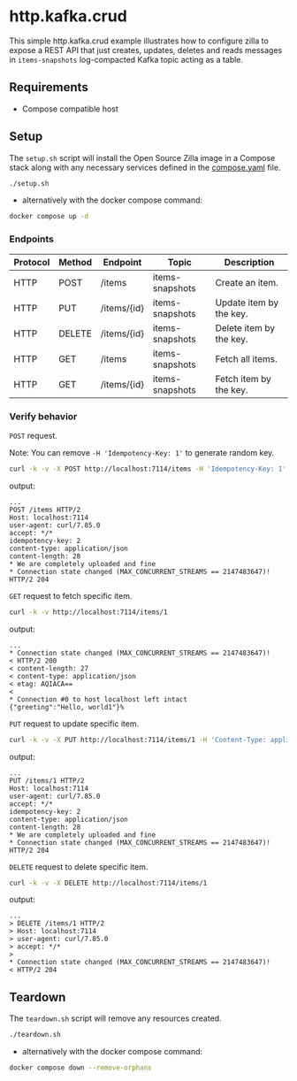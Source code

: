 # http.kafka.crud

This simple http.kafka.crud example illustrates how to configure zilla to expose a REST API that just creates, updates,
deletes and reads messages in `items-snapshots` log-compacted Kafka topic acting as a table.

## Requirements

- Compose compatible host

## Setup

The `setup.sh` script will install the Open Source Zilla image in a Compose stack along with any necessary services defined in the [compose.yaml](compose.yaml) file.

```bash
./setup.sh
```

- alternatively with the docker compose command:

```bash
docker compose up -d
```

### Endpoints

| Protocol | Method | Endpoint    | Topic           | Description             |
| -------- | ------ | ----------- | --------------- | ----------------------- |
| HTTP     | POST   | /items      | items-snapshots | Create an item.         |
| HTTP     | PUT    | /items/{id} | items-snapshots | Update item by the key. |
| HTTP     | DELETE | /items/{id} | items-snapshots | Delete item by the key. |
| HTTP     | GET    | /items      | items-snapshots | Fetch all items.        |
| HTTP     | GET    | /items/{id} | items-snapshots | Fetch item by the key.  |

### Verify behavior

`POST` request.

Note: You can remove `-H 'Idempotency-Key: 1'` to generate random key.

```bash
curl -k -v -X POST http://localhost:7114/items -H 'Idempotency-Key: 1'  -H 'Content-Type: application/json' -d '{"greeting":"Hello, world1"}'
```

output:

```text
...
POST /items HTTP/2
Host: localhost:7114
user-agent: curl/7.85.0
accept: */*
idempotency-key: 2
content-type: application/json
content-length: 28
* We are completely uploaded and fine
* Connection state changed (MAX_CONCURRENT_STREAMS == 2147483647)!
HTTP/2 204
```

`GET` request to fetch specific item.

```bash
curl -k -v http://localhost:7114/items/1
```

output:

```text
...
* Connection state changed (MAX_CONCURRENT_STREAMS == 2147483647)!
< HTTP/2 200
< content-length: 27
< content-type: application/json
< etag: AQIACA==
<
* Connection #0 to host localhost left intact
{"greeting":"Hello, world1"}%
```

`PUT` request to update specific item.

```bash
curl -k -v -X PUT http://localhost:7114/items/1 -H 'Content-Type: application/json' -d '{"greeting":"Hello, world2"}'
```

output:

```text
...
PUT /items/1 HTTP/2
Host: localhost:7114
user-agent: curl/7.85.0
accept: */*
idempotency-key: 2
content-type: application/json
content-length: 28
* We are completely uploaded and fine
* Connection state changed (MAX_CONCURRENT_STREAMS == 2147483647)!
HTTP/2 204
```

`DELETE` request to delete specific item.

```bash
curl -k -v -X DELETE http://localhost:7114/items/1
```

output:

```text
...
> DELETE /items/1 HTTP/2
> Host: localhost:7114
> user-agent: curl/7.85.0
> accept: */*
>
* Connection state changed (MAX_CONCURRENT_STREAMS == 2147483647)!
< HTTP/2 204
```

## Teardown

The `teardown.sh` script will remove any resources created.

```bash
./teardown.sh
```

- alternatively with the docker compose command:

```bash
docker compose down --remove-orphans
```
